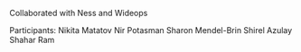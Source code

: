 Collaborated with Ness and Wideops

Participants:
Nikita Matatov
Nir Potasman
Sharon Mendel-Brin
Shirel Azulay
Shahar Ram
